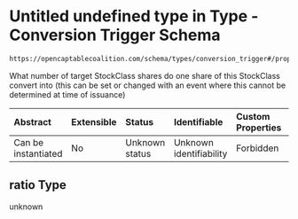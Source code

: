 # Untitled undefined type in Type - Conversion Trigger Schema

```txt
https://opencaptablecoalition.com/schema/types/conversion_trigger#/properties/ratio
```

What number of target StockClass shares do one share of this StockClass convert into (this can be set or changed with an event where this cannot be determined at time of issuance)

| Abstract            | Extensible | Status         | Identifiable            | Custom Properties | Additional Properties | Access Restrictions | Defined In                                                                                                |
| :------------------ | :--------- | :------------- | :---------------------- | :---------------- | :-------------------- | :------------------ | :-------------------------------------------------------------------------------------------------------- |
| Can be instantiated | No         | Unknown status | Unknown identifiability | Forbidden         | Allowed               | none                | [ConversionTrigger.schema.json*](../../schema/types/ConversionTrigger.schema.json "open original schema") |

## ratio Type

unknown
